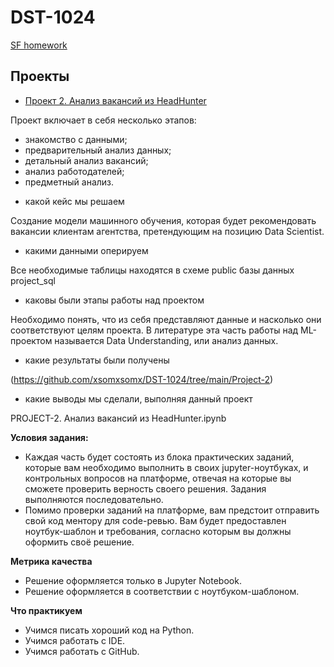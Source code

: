 # DST-1024
[SF homework](https://github.com/xsomxsomx/DST-1024)
## Проекты
* [Проект 2. Анализ вакансий из HeadHunter](https://github.com/xsomxsomx/DST-1024/tree/main/Project-2)

Проект включает в себя несколько этапов:
- знакомство с данными;
- предварительный анализ данных;
- детальный анализ вакансий;
- анализ работодателей;
- предметный анализ.
* какой кейс мы решаем

Создание модели машинного обучения, которая будет рекомендовать вакансии клиентам агентства, претендующим на позицию Data Scientist.
* какими данными оперируем

Все необходимые таблицы находятся в схеме public базы данных project_sql
* каковы были этапы работы над проектом

Необходимо понять, что из себя представляют данные и насколько они соответствуют целям проекта. В литературе эта часть работы над ML-проектом называется Data Understanding, или анализ данных.
* какие результаты были получены

(https://github.com/xsomxsomx/DST-1024/tree/main/Project-2)
* какие выводы мы сделали, выполняя данный проект

PROJECT-2. Анализ вакансий из HeadHunter.ipynb

**Условия задания:**
- Каждая часть будет состоять из блока практических заданий, которые вам необходимо выполнить в своих jupyter-ноутбуках, и контрольных вопросов на платформе, отвечая на которые вы сможете проверить верность своего решения. Задания выполняются последовательно.
- Помимо проверки заданий на платформе, вам предстоит отправить свой код ментору для code-ревью. Вам будет предоставлен ноутбук-шаблон и требования, согласно которым вы должны оформить своё решение.

**Метрика качества**     
- Решение оформляется только в Jupyter Notebook.
- Решение оформляется в соответствии с ноутбуком-шаблоном.

**Что практикуем**     
- Учимся писать хороший код на Python.
- Учимся работать с IDE.
- Учимся работать с GitHub.
